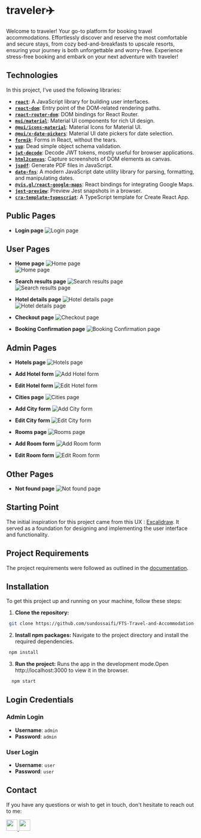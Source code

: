 # traveler✈️

Welcome to traveler! Your go-to platform for booking travel accommodations. Effortlessly discover and reserve the most comfortable and secure stays, from cozy bed-and-breakfasts to upscale resorts, ensuring your journey is both unforgettable and worry-free. Experience stress-free booking and embark on your next adventure with traveler!

## Technologies

In this project, I've used the following libraries:

- **[`react`](https://reactjs.org/)**: A JavaScript library for building user interfaces.  
- **[`react-dom`](https://reactjs.org/docs/react-dom.html)**: Entry point of the DOM-related rendering paths.  
- **[`react-router-dom`](https://reactrouter.com/web/guides/quick-start)**: DOM bindings for React Router.  
- **[`mui/material`](https://mui.com/material-ui/)**: Material UI components for rich UI design.  
- **[`@mui/icons-material`](https://mui.com/material-ui/material-icons/)**: Material Icons for Material UI.  
- **[`@mui/x-date-pickers`](https://mui.com/x/react-date-pickers/)**: Material UI date pickers for date selection.  
- **[`formik`](https://formik.org/)**: Forms in React, without the tears.  
- **[`yup`](https://github.com/jquense/yup)**: Dead simple object schema validation.  
- **[`jwt-decode`](https://github.com/auth0/jwt-decode)**: Decode JWT tokens, mostly useful for browser applications.  
- **[`html2canvas`](https://html2canvas.hertzen.com/)**: Capture screenshots of DOM elements as canvas.  
- **[`jspdf`](https://github.com/parallax/jsPDF)**: Generate PDF files in JavaScript.  
- **[`date-fns`](https://date-fns.org/)**: A modern JavaScript date utility library for parsing, formatting, and manipulating dates.  
- **[`@vis.gl/react-google-maps`](https://visgl.github.io/react-map-gl/)**: React bindings for integrating Google Maps.  
- **[`jest-preview`](https://www.npmjs.com/package/jest-preview)**: Preview Jest snapshots in a browser.  
- **[`cra-template-typescript`](https://github.com/facebook/create-react-app/tree/main/packages/cra-template-typescript)**: A TypeScript template for Create React App.  
 
## Public Pages

- **Login page**
  <img src="./src/assets/Readme-images/login-page.png" alt="Login page"/>
  <br/>

## User Pages

- **Home page**
  <img src="./src/assets/Readme-images/home-page.png" alt="Home page"/>
  <br/>
  <img src="./src/assets/Readme-images/home-page-continue.png" alt="Home page"/>

- **Search results page**
  <img src="./src/assets/Readme-images/search-page.png" alt="Search results page"/>
  <br/>
  <img src="./src/assets/Readme-images/search-page-continue.png" alt="Search results page"/>

- **Hotel details page**
  <img src="./src/assets/Readme-images/hotel-details-page.png" alt="Hotel details page"/>
  <br/>
  <img src="./src/assets/Readme-images/hotel-details-page-continue.png" alt="Hotel details page"/>

- **Checkout page**
  <img src="./src/assets/Readme-images/checkout-page.png" alt="Checkout page"/>
  <br/>

- **Booking Confirmation page**
  <img src="./src/assets/Readme-images/confirmation-page.png" alt="Booking Confirmation page"/>
  <br/>

## Admin Pages

- **Hotels page**
  <img src="./src/assets/Readme-images/hotels-page.png" alt="Hotels page"/>
  <br/>

- **Add Hotel form**
  <img src="./src/assets/Readme-images/add-hotel-form.png" alt="Add Hotel form"/>
  <br/>

- **Edit Hotel form**
  <img src="./src/assets/Readme-images/edit-hotel-form.png" alt="Edit Hotel form"/>
  <br/>

- **Cities page**
  <img src="./src/assets/Readme-images/cities-page.png" alt="Cities page"/>
  <br/>

- **Add City form**
  <img src="./src/assets/Readme-images/add-city-form.png" alt="Add City form"/>
  <br/>

- **Edit City form**
  <img src="./src/assets/Readme-images/edit-city-form.png" alt="Edit City form"/>
  <br/>

- **Rooms page**
  <img src="./src/assets/Readme-images/rooms-page.png" alt="Rooms page"/>
  <br/>

- **Add Room form**
  <img src="./src/assets/Readme-images/add-room-form.png" alt="Add Room form"/>
  <br/>

- **Edit Room form**
  <img src="./src/assets/Readme-images/edit-room-form.png" alt="Edit Room form"/>
  <br/>

## Other Pages

- **Not found page**
  <img src="./src/assets/Readme-images/not-found.png" alt="Not found page"/>
  <br/>

## Starting Point

The initial inspiration for this project came from this UX : [Excalidraw](https://excalidraw.com/#json=E95OwtS_yCQIeY6z2C1y2,hVOE2l7QvJXilwsDqrIqDg). It served as a foundation for designing and implementing the user interface and functionality.

## Project Requirements

The project requirements were followed as outlined in the [documentation](https://drive.google.com/file/d/16elVxaol1qewHptiS5ELBr0C45B-8M2e/view).

## Installation

To get this project up and running on your machine, follow these steps:

1. **Clone the repository:**

```bash
 git clone https://github.com/sundossaifi/FTS-Travel-and-Accommodation-Booking-Platform.git
```

2. **Install npm packages:**
   Navigate to the project directory and install the required dependencies.

```bash
 npm install
```

3. **Run the project:**
Runs the app in the development mode.Open http://localhost:3000 to view it in the browser.

```bash
  npm start
```

## Login Credentials

### Admin Login
- **Username**: `admin`
- **Password**: `admin`

### User Login
- **Username**: `user`
- **Password**: `user`

## Contact

If you have any questions or wish to get in touch, don't hesitate to reach out to me:

<p align="left">
  <a href="mailto:sundossaifi99@gmail.com">
    <img src="https://img.shields.io/badge/Email-%23D14836?style=flat&logo=gmail&logoColor=white" height="30">
  </a>
  <a href="https://www.linkedin.com/in/sundos-saifi-557420262/">
    <img src="https://img.shields.io/badge/LinkedIn-%230077B5?style=flat&logo=linkedin&logoColor=white" height="30">
  </a>
</p>
